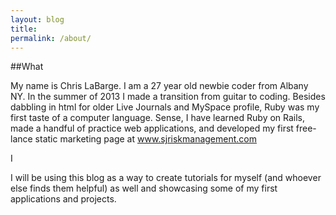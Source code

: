 ```yaml
---
layout: blog
title: 
permalink: /about/
---
```

##What

My name is Chris LaBarge.  I am a 27 year old newbie coder from Albany NY.  In the
summer of 2013 I made a transition from guitar to coding. Besides dabbling in html
for older Live Journals and MySpace profile, Ruby was my first taste of a computer 
language.  Sense, I have learned Ruby on Rails, made a handful of practice web
applications, and developed my first free-lance static marketing page at www.sjriskmanagement.com 

I

I will be using this blog as a way to create tutorials for myself (and whoever else finds
them helpful) as well and showcasing some of my first applications and projects.  

